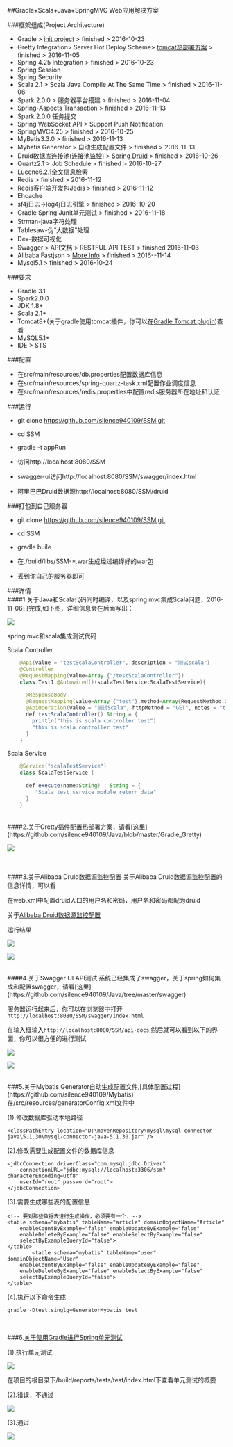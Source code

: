 ##Gradle+Scala+Java+SpringMVC Web应用解决方案

###框架组成(Project Architecture)

- Gradle > [init project](https://github.com/silence940109/Java/tree/master/Gradle_STS_Create) > finished > 2016-10-23
- Gretty Integration> Server Hot Deploy Scheme> [tomcat热部署方案](https://github.com/silence940109/Java/tree/master/Gradle_Gretty) > finished > 2016-11-05
- Spring 4.25 Integration > finished > 2016-10-23
- Spring Session
- Spring Security
- Scala 2.1 > Scala Java Compile At The Same Time > finished > 2016-11-06
- Spark 2.0.0 > 服务器平台搭建 > finished > 2016-11-04
- Spring-Aspects Transaction > finished > 2016-11-13
- Spark 2.0.0 任务提交
- Spring WebSocket API > Support Push Notification
- SpringMVC4.25 > finished > 2016-10-25
- MyBatis3.3.0 > finished > 2016-11-13
- Mybatis Generator > 自动生成配置文件 > finished > 2016-11-13
- Druid数据库连接池(连接池监控) > [Spring Druid](https://github.com/silence940109/Java/tree/master/Alibaba_Druid) > finished > 2016-10-26
- Quartz2.1 > Job Schedule > finished > 2016-10-27
- Lucene6.2.1全文信息检索
- Redis > finished > 2016-11-12
- Redis客户端开发包Jedis > finished > 2016-11-12
- Ehcache
- sf4j日志->log4j日志引擎 > finished > 2016-10-20
- Gradle Spring Junit单元测试 > finished > 2016-11-18
- Strman-java字符处理
- Tablesaw-伪“大数据”处理
- Dex-数据可视化
- Swagger > API文档 > RESTFUL API TEST > finished 2016-11-03
- Alibaba Fastjson > [More Info](https://github.com/alibaba/fastjson) > finished > 2016--11-14
- Mysql5.1 > finished > 2016-10-24

###要求

- Gradle 3.1
- Spark2.0.0
- JDK 1.8+
- Scala 2.1+
- Tomcat8+(关于gradle使用tomcat插件，你可以在[Gradle Tomcat plugin](https://plugins.gradle.org/plugin/com.bmuschko.tomcat))查看
- MySQL5.1+
- IDE > STS

###配置

- 在src/main/resources/db.properties配置数据库信息
- 在src/main/resources/spring-quartz-task.xml配置作业调度信息
- 在src/main/resources/redis.properties中配置redis服务器所在地址和认证

###运行

- git clone https://github.com/silence940109/SSM.git

- cd SSM 

- gradle -t appRun

- 访问http://localhost:8080/SSM 

- swagger-ui访问http://localhost:8080/SSM/swagger/index.html

- 阿里巴巴Druid数据源http://localhost:8080/SSM/druid

###打包到自己服务器

- git clone https://github.com/silence940109/SSM.git

- cd SSM

- gradle buile

- 在./build/libs/SSM-*.war生成经过编译好的war包

- 丢到你自己的服务器即可

###详情
<br>
####1.关于Java和Scala代码同时编译，以及spring mvc集成Scala问题，2016-11-06日完成,如下图，详细信息会在后面写出：

![](https://github.com/silence940109/Java/blob/master/SpringMVC_Scala/image/index.png)

spring mvc和scala集成测试代码

Scala Controller
```Java
	@Api(value = "testScalaController", description = "测试scala")
	@Controller
	@RequestMapping(value=Array {"/testScalaController"})
	class Test1 @Autowired()(scalaTestService:ScalaTestService){
	  
	  @ResponseBody
	  @RequestMapping(value=Array {"test"},method=Array{RequestMethod.GET})
	  @ApiOperation(value = "测试Scala", httpMethod = "GET", notes = "test Scala")
	  def testScalaController():String = {
	    println("this is scala controller test")
	    "this is scala controller test"
	  }
	}
```
Scala Service
```Java	
	@Service("scalaTestService")
	class ScalaTestService {
	  
	  def execute(name:String) : String = {
	     "Scala test service module return data" 
	  }
	}
```
<br>
####2.关于Gretty插件配置热部署方案，请看[这里](https://github.com/silence940109/Java/blob/master/Gradle_Gretty)

![](https://github.com/silence940109/Java/blob/master/Gradle_Gretty/image/1.png)

<br>
<br>
####3.关于Alibaba Druid数据源监控配置
关于Alibaba Druid数据源监控配置的信息详情，可以看

在web.xml中配置druid入口的用户名和密码，用户名和密码都配为druid

关于[Alibaba Druid数据源监控配置](https://github.com/silence940109/Java/tree/master/Alibaba_Druid)

运行结果

![](https://github.com/silence940109/Java/blob/master/Alibaba_Druid/1.png)

![](https://github.com/silence940109/Java/blob/master/Alibaba_Druid/2.png)

<br>
####4.关于Swagger UI API测试
系统已经集成了swagger，关于spring如何集成和配置swagger，请看[这里](https://github.com/silence940109/Java/tree/master/swagger)

服务器运行起来后，你可以在浏览器中打开`http://localhost:8080/SSM/swagger/index.html`

在输入框输入`http://localhost:8080/SSM/api-docs`,然后就可以看到以下的界面，你可以很方便的进行测试

![](https://github.com/silence940109/Java/blob/master/swagger/image/index.png)

![](https://github.com/silence940109/Java/blob/master/swagger/image/swagger-request.png)

<br>
###5.关于Mybatis Generator自动生成配置文件,[具体配置过程](https://github.com/silence940109/Mybatis)
在/src/resources/generatorConfig.xml文件中

(1).修改数据库驱动本地路径

	<classPathEntry location="D:\mavenRepository\mysql\mysql-connector-java\5.1.30\mysql-connector-java-5.1.30.jar" />

(2).修改需要生成配置文件的数据库信息

	<jdbcConnection driverClass="com.mysql.jdbc.Driver"
		connectionURL="jdbc:mysql://localhost:3306/ssm?characterEncoding=utf8"
		userId="root" password="root">
	</jdbcConnection>

(3).需要生成哪些表的配置信息

	<!-- 要对那些数据表进行生成操作，必须要有一个. -->
	<table schema="mybatis" tableName="article" domainObjectName="Article"
		enableCountByExample="false" enableUpdateByExample="false"
		enableDeleteByExample="false" enableSelectByExample="false"
		selectByExampleQueryId="false">
	</table>
			<table schema="mybatis" tableName="user" domainObjectName="User"
		enableCountByExample="false" enableUpdateByExample="false"
		enableDeleteByExample="false" enableSelectByExample="false"
		selectByExampleQueryId="false">
	</table>

(4).执行以下命令生成

	gradle -Dtest.singlg=GeneratorMybatis test

<br>

###6.[关于使用Gradle进行Spring单元测试](https://github.com/silence940109/Java/tree/master/Gradle_Test)

(1).执行单元测试

![](https://github.com/silence940109/Java/blob/master/Gradle_Test/image/2.png)

在项目的根目录下/build/reports/tests/test/index.html下查看单元测试的概要

(2).错误，不通过

![](https://github.com/silence940109/Java/blob/master/Gradle_Test/image/1.png)

(3).通过

![](https://github.com/silence940109/Java/blob/master/Gradle_Test/image/3.png)